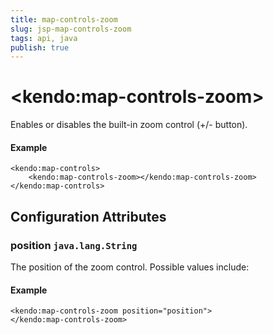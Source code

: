 ```yaml
---
title: map-controls-zoom
slug: jsp-map-controls-zoom
tags: api, java
publish: true
---
```


# \<kendo:map-controls-zoom\>

Enables or disables the built-in zoom control (+/- button).

#### Example
    <kendo:map-controls>
        <kendo:map-controls-zoom></kendo:map-controls-zoom>
    </kendo:map-controls>

## Configuration Attributes

### position `java.lang.String`

The position of the zoom control. Possible values include:

#### Example
    <kendo:map-controls-zoom position="position">
    </kendo:map-controls-zoom>

